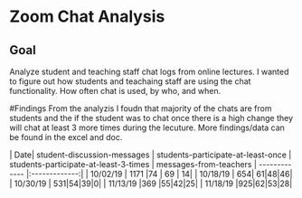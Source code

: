 # Zoom Chat Analysis


## Goal
Analyze student and teaching staff chat logs from online lectures. I wanted to figure out how students and teachaing staff are using the chat functionality. How often chat is used, by who, and when.





#Findings
From the analyzis I foudn that majority of the chats are from students and the if the student was to chat once there is a high change they will chat at least 3 more times during the lecuture.
More findings/data can be found in the excel and doc. 

| Date| student-discussion-messages | students-participate-at-least-once | students-participate-at-least-3-times | messages-from-teachers
| ------------- |:-------------:|
| 10/02/19  | 1171 |74 | 69 | 14|
| 10/18/19 | 654| 61|48|46|
| 10/30/19 | 531|54|39|0|
| 11/13/19 |369 |55|42|25|
| 11/18/19 |925|62|53|28|
